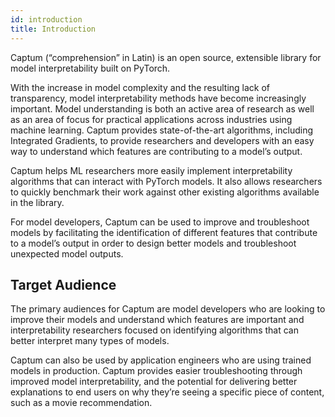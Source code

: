 ```yaml
---
id: introduction
title: Introduction
---
```

Captum (“comprehension” in Latin) is an open source, extensible library for model interpretability built on PyTorch.

With the increase in model complexity and the resulting lack of transparency, model interpretability methods have become increasingly important. Model understanding is both an active area of research as well as an area of focus for practical applications across industries using machine learning. Captum provides state-of-the-art algorithms, including Integrated Gradients, to provide researchers and developers with an easy way to understand which features are contributing to a model’s output.

Captum helps ML researchers more easily implement interpretability algorithms that can interact with PyTorch models. It also allows researchers to quickly benchmark their work against other existing algorithms available in the library.

For model developers, Captum can be used to improve and troubleshoot models by facilitating the identification of different features that contribute to a model’s output in order to design better models and troubleshoot unexpected model outputs.

## Target Audience

The primary audiences for Captum are model developers who are looking to improve their models and understand which features are important and interpretability researchers focused on identifying algorithms that can better interpret many types of models.

Captum can also be used by application engineers who are using trained models in production. Captum provides easier troubleshooting through improved model interpretability, and the potential for delivering better explanations to end users on why they’re seeing a specific piece of content, such as a movie recommendation.
